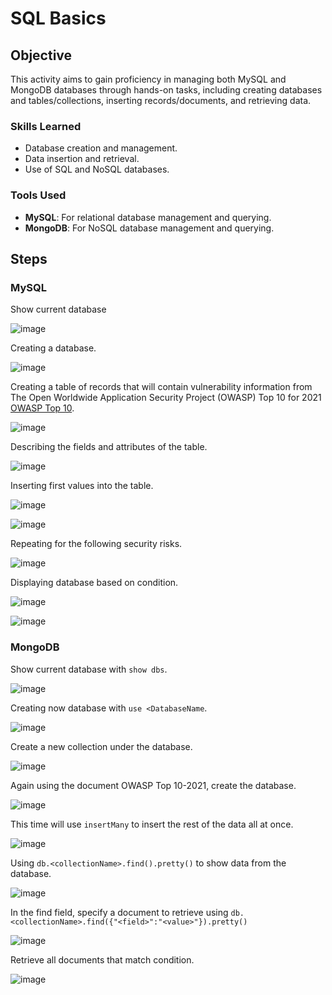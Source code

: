 # SQL Basics

## Objective

This activity aims to gain proficiency in managing both MySQL and MongoDB databases through hands-on tasks, including creating databases and tables/collections, inserting records/documents, and retrieving data.

### Skills Learned

- Database creation and management.
- Data insertion and retrieval.
- Use of SQL and NoSQL databases.

### Tools Used

- **MySQL**: For relational database management and querying.
- **MongoDB**: For NoSQL database management and querying.

## Steps

### MySQL

Show current database

![image](https://github.com/KennuC/MySQL/assets/131323586/c0ccfb0d-b9d1-47d3-a99e-0c04ca13c95e)

Creating a database.

![image](https://github.com/KennuC/MySQL/assets/131323586/dceb41cf-b509-40c9-bf7c-f35b2d0f9f13)

Creating a table of records that will contain vulnerability information from The Open Worldwide Application Security Project (OWASP) Top 10 for 2021 [OWASP Top 10](https://owasp.org/www-project-top-ten/).

![image](https://github.com/KennuC/MySQL/assets/131323586/850560b7-5c8c-48fc-b9d4-544772e6bbaf)

Describing the fields and attributes of the table.

![image](https://github.com/KennuC/MySQL/assets/131323586/bd35b276-875e-480f-90bb-489eb829c102)

Inserting first values into the table. 

![image](https://github.com/KennuC/MySQL/assets/131323586/c20d575e-7743-4bfe-8865-46c0bd53c993)

![image](https://github.com/KennuC/MySQL/assets/131323586/ab0f9678-caee-433f-bc5d-49252f3d294d)

Repeating for the following security risks.

![image](https://github.com/KennuC/MySQL/assets/131323586/be9611f6-789f-4459-80b1-3fdf38698f36)

Displaying database based on condition.

![image](https://github.com/KennuC/MySQL/assets/131323586/4fce8ba6-69b3-4774-8bff-5a2cfeb03f38)

![image](https://github.com/KennuC/MySQL/assets/131323586/4c3b4048-7a59-43f6-9653-be48e08c51e3)

### MongoDB

Show current database with `show dbs`.

![image](https://github.com/KennuC/Database/assets/131323586/d42e612d-e663-47df-8586-242549a8528b)

Creating now database with `use <DatabaseName`.

![image](https://github.com/KennuC/Database/assets/131323586/4c1fd8d7-2c6f-40d3-92fb-0f9eb634b96b)

Create a new collection under the database.

![image](https://github.com/KennuC/Database/assets/131323586/b3c0891e-3a69-4e6a-b07a-6e508a9412b0)

Again using the document OWASP Top 10-2021, create the database.

![image](https://github.com/KennuC/Database/assets/131323586/93094923-f839-44f6-8084-58ad4d6e399b)


This time will use `insertMany` to insert the rest of the data all at once.

![image](https://github.com/KennuC/Database/assets/131323586/60afd20b-dc1e-4f84-b97a-100fff4e5ba8)


Using `db.<collectionName>.find().pretty()` to show data from the database.

![image](https://github.com/KennuC/Database/assets/131323586/702b0c0d-f5f3-46c6-90a0-64147187cb77)

In the find field, specify a document to retrieve using `db.<collectionName>.find({"<field>":"<value>"}).pretty()`

![image](https://github.com/KennuC/Database/assets/131323586/a4e1239f-7f11-4503-a146-2cd3b8bef94a)

Retrieve all documents that match condition.

![image](https://github.com/KennuC/Database/assets/131323586/2e492db3-3c02-4296-8166-76ff2b9bef5e)


